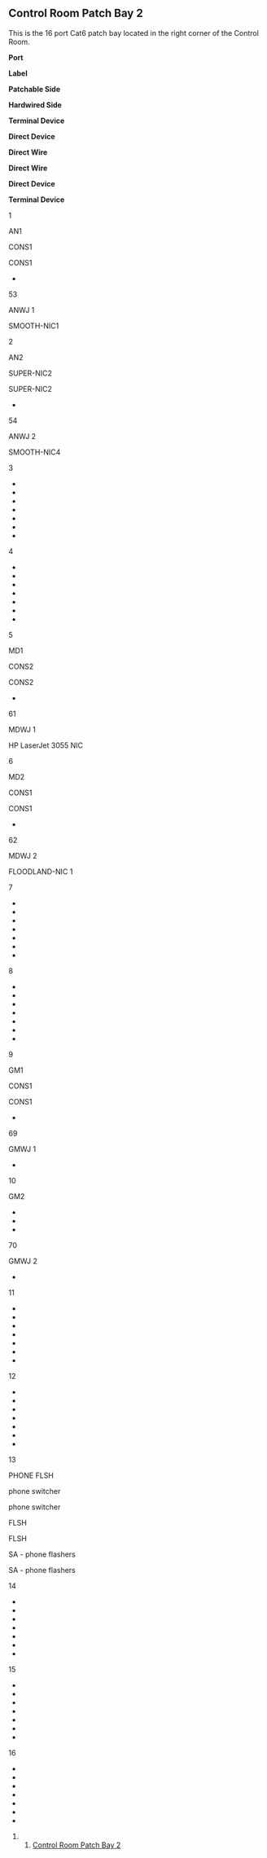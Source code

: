 Control Room Patch Bay 2
------------------------

This is the 16 port Cat6 patch bay located in the right corner of the Control Room.

**Port**

**Label**

**Patchable Side**

**Hardwired Side**

**Terminal Device**

**Direct Device**

**Direct Wire**

**Direct Wire**

**Direct Device**

**Terminal Device**

1

AN1

CONS1

CONS1

-

53

ANWJ 1

SMOOTH-NIC1

2

AN2

SUPER-NIC2

SUPER-NIC2

-

54

ANWJ 2

SMOOTH-NIC4

3

-

-

-

-

-

-

-

4

-

-

-

-

-

-

-

5

MD1

CONS2

CONS2

-

61

MDWJ 1

HP LaserJet 3055 NIC

6

MD2

CONS1

CONS1

-

62

MDWJ 2

FLOODLAND-NIC 1

7

-

-

-

-

-

-

-

8

-

-

-

-

-

-

-

9

GM1

CONS1

CONS1

-

69

GMWJ 1

-

10

GM2

-

-

-

70

GMWJ 2

-

11

-

-

-

-

-

-

-

12

-

-

-

-

-

-

-

13

PHONE FLSH

phone switcher

phone switcher

FLSH

FLSH

SA - phone flashers

SA - phone flashers

14

-

-

-

-

-

-

-

15

-

-

-

-

-

-

-

16

-

-

-

-

-

-

-

1.  1. [Control Room Patch Bay 2](#Control_Room_Patch_Bay_2)


